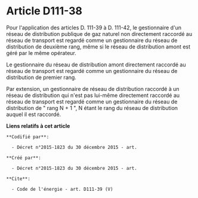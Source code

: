 # Article D111-38

Pour l'application des articles D. 111-39 à D. 111-42, le gestionnaire d'un réseau de distribution publique de gaz naturel
non directement raccordé au réseau de transport est regardé comme un gestionnaire du réseau de distribution de deuxième rang,
même si le réseau de distribution amont est géré par le même opérateur. 

Le gestionnaire du réseau de distribution amont directement raccordé au réseau de transport est regardé comme un gestionnaire
du réseau de distribution de premier rang. 

Par extension, un gestionnaire de réseau de distribution raccordé à un réseau de distribution qui n'est pas lui-même
directement raccordé au réseau de transport est regardé comme un gestionnaire du réseau de distribution de " rang N + 1 ", N
étant le rang du réseau de distribution auquel il est raccordé.

**Liens relatifs à cet article**

	**Codifié par**:

	  - Décret n°2015-1823 du 30 décembre 2015 - art.

	**Créé par**:

	  - Décret n°2015-1823 du 30 décembre 2015 - art.

	**Cite**:

	  - Code de l'énergie - art. D111-39 (V)
